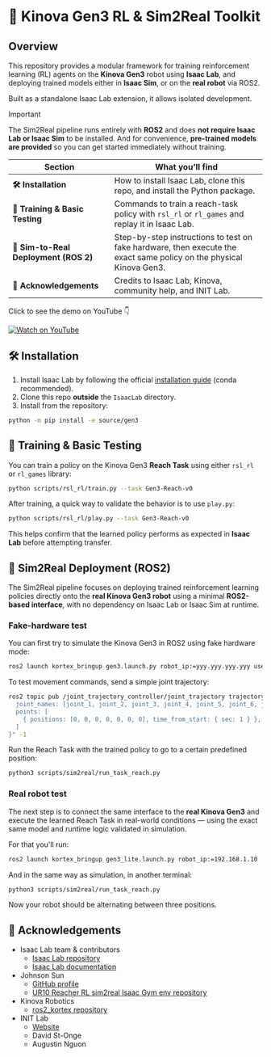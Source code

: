 # 🦾 Kinova Gen3 RL & Sim2Real Toolkit

## Overview

This repository provides a modular framework for training reinforcement learning (RL) agents on the **Kinova Gen3** robot using **Isaac Lab**, and deploying trained models either in **Isaac Sim**, or on the **real robot** via ROS2.

Built as a standalone Isaac Lab extension, it allows isolated development.

> [!IMPORTANT]
> The Sim2Real pipeline runs entirely with **ROS2** and does **not require Isaac Lab or Isaac Sim** to be installed. And for convenience, **pre-trained models are provided** so you can get started immediately without training.


| Section | What you’ll find |
|---------|------------------|
| **🛠️ Installation** | How to install Isaac Lab, clone this repo, and install the Python package. |
| **🚀 Training & Basic Testing** | Commands to train a reach-task policy with `rsl_rl` or `rl_games` and replay it in Isaac Lab. |
| **🤖 Sim-to-Real Deployment (ROS 2)** | Step-by-step instructions to test on fake hardware, then execute the exact same policy on the physical Kinova Gen3. |
| **🌟 Acknowledgements** | Credits to Isaac Lab, Kinova, community help, and INIT Lab. |

Click to see the demo on YouTube 👇

[![Watch on YouTube](https://img.youtube.com/vi/5cP7AM1-FTA/hqdefault.jpg)](https://youtu.be/5cP7AM1-FTA)



## 🛠️ Installation

1. Install Isaac Lab by following the official [installation guide](https://isaac-sim.github.io/IsaacLab/main/source/setup/installation/index.html) (conda recommended).  
2. Clone this repo **outside** the `IsaacLab` directory.  
3. Install from the repository:

```bash
python -m pip install -e source/gen3
```

## 🚀 Training & Basic Testing

You can train a policy on the Kinova Gen3 **Reach Task** using either `rsl_rl` or `rl_games` library:

```bash
python scripts/rsl_rl/train.py --task Gen3-Reach-v0
```

After training, a quick way to validate the behavior is to use `play.py`:

```bash
python scripts/rsl_rl/play.py --task Gen3-Reach-v0
```

This helps confirm that the learned policy performs as expected in **Isaac Lab** before attempting transfer.

## 🤖 Sim2Real Deployment (ROS2)

The Sim2Real pipeline focuses on deploying trained reinforcement learning policies directly onto the **real Kinova Gen3 robot** using a minimal **ROS2-based interface**, with no dependency on Isaac Lab or Isaac Sim at runtime.

### Fake-hardware test

You can first try to simulate the Kinova Gen3 in ROS2 using fake hardware mode:

```bash
ros2 launch kortex_bringup gen3.launch.py robot_ip:=yyy.yyy.yyy.yyy use_fake_hardware:=true
```

To test movement commands, send a simple joint trajectory:

```bash
ros2 topic pub /joint_trajectory_controller/joint_trajectory trajectory_msgs/JointTrajectory "{
  joint_names: [joint_1, joint_2, joint_3, joint_4, joint_5, joint_6, joint_7],
  points: [
    { positions: [0, 0, 0, 0, 0, 0, 0], time_from_start: { sec: 1 } },
  ]
}" -1
```

Run the Reach Task with the trained policy to go to a certain predefined position:

```bash
python3 scripts/sim2real/run_task_reach.py
```

### Real robot test

The next step is to connect the same interface to the **real Kinova Gen3** and execute the learned Reach Task in real-world conditions — using the exact same model and runtime logic validated in simulation.

For that you'll run:

```bash
ros2 launch kortex_bringup gen3_lite.launch.py robot_ip:=192.168.1.10
```

And in the same way as simulation, in another terminal:

```bash
python3 scripts/sim2real/run_task_reach.py
```

Now your robot should be alternating between three positions.

## 🌟 Acknowledgements

* Isaac Lab team & contributors
  * [Isaac Lab repository](https://github.com/isaac-sim/IsaacLab)
  * [Isaac Lab documentation](https://isaac-sim.github.io/IsaacLab/main/index.html)
* Johnson Sun
  * [GitHub profile](https://github.com/j3soon)
  * [UR10 Reacher RL sim2real Isaac Gym env repository](https://github.com/j3soon/OmniIsaacGymEnvs-UR10Reacher) 
* Kinova Robotics
  * [ros2_kortex repository](https://github.com/Kinovarobotics/ros2_kortex)
* INIT Lab
  * [Website](https://initrobots.ca/)
  * David St-Onge
  * Augustin Nguon
